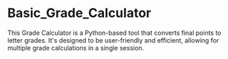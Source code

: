 # Basic_Grade_Calculator
This Grade Calculator is a Python-based tool that converts final points to letter grades. It's designed to be user-friendly and efficient, allowing for multiple grade calculations in a single session.
